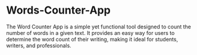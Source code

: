 # Words-Counter-App
The Word Counter App is a simple yet functional tool designed to count the number of words in a given text. It provides an easy way for users to determine the word count of their writing, making it ideal for students, writers, and professionals.
